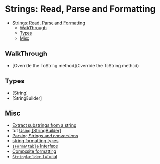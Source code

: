 # Strings: Read, Parse and Formatting

- [Strings: Read, Parse and Formatting](#strings-read-parse-and-formatting)
  - [WalkThrough](#walkthrough)
  - [Types](#types)
  - [Misc](#misc)

## WalkThrough

- [Override the ToString method](Override the ToString method)

## Types

<!-- build links to type docs automatically -->
- [String]
- [StringBuilder]

## Misc


- [Extract substrings from a string](https://docs.microsoft.com/en-us/dotnet/standard/base-types/divide-up-strings)
- tut [Using \[StringBuilder\]](https://docs.microsoft.com/en-us/dotnet/standard/base-types/stringbuilder)
- [Parsing Strings and conversions](https://docs.microsoft.com/en-us/dotnet/standard/base-types/parsing-strings)
- [string formatting types](https://docs.microsoft.com/en-us/dotnet/standard/base-types/formatting-types)
- [`IFormattable` Interface](https://docs.microsoft.com/en-us/dotnet/standard/base-types/formatting-types#the-iformattable-interface)
- [Composite formatting](https://docs.microsoft.com/en-us/dotnet/standard/base-types/composite-formatting)
- [`StringBuilder` Tutorial](https://docs.microsoft.com/en-us/dotnet/api/system.text.stringbuilder?view=net-6.0#StringAndSB)